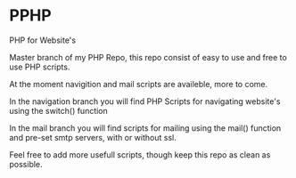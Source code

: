 PPHP
===

PHP for Website's

Master branch of my PHP Repo, this repo consist of easy to use and free to use PHP scripts.

At the moment navigition and mail scripts are availeble, more to come.

In the navigation branch you will find PHP Scripts for navigating website's using the switch() function

In the mail branch you will find scripts for mailing using the mail() function and pre-set smtp servers, with or without ssl.

Feel free to add more usefull scripts, though keep this repo as clean as possible.
